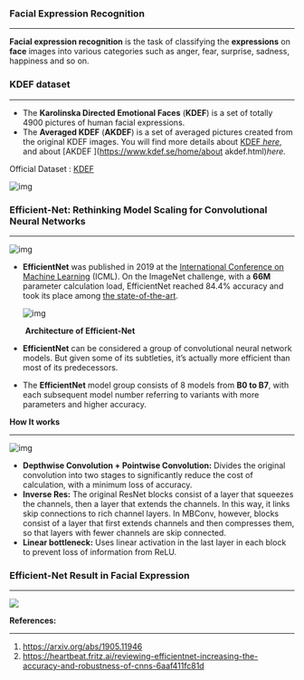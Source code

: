 ### Facial Expression Recognition

---

**Facial expression recognition** is the task of classifying the **expressions** on **face** images into various categories such as anger, fear, surprise, sadness, happiness and so on. 

### KDEF dataset

---

* The **Karolinska Directed Emotional Faces** (**KDEF**) is a set of totally 4900 pictures of human facial expressions.
* The **Averaged KDEF** (**AKDEF**) is a set of averaged pictures created from the original KDEF images. You will find more details about [KDEF *here*](https://www.kdef.se/home/aboutKDEF.html), and about [AKDEF ](https://www.kdef.se/home/about akdef.html)*here.*

Official Dataset : [KDEF](https://www.kdef.se/)

![img](https://www.kdef.se/____impro/1/onewebmedia/ContactSheet_001.jpg?etag=W%2F%221ee93-59942755%22&sourceContentType=image%2Fjpeg&quality=85)



### Efficient-Net: Rethinking Model Scaling for Convolutional Neural Networks

---

![img](https://1.bp.blogspot.com/-DjZT_TLYZok/XO3BYqpxCJI/AAAAAAAAEKM/BvV53klXaTUuQHCkOXZZGywRMdU9v9T_wCLcBGAs/s640/image2.png)

* **EfficientNet** was published in 2019 at the [International Conference on Machine Learning](https://icml.cc/Conferences/2019) (ICML). On the ImageNet challenge, with a **66M** parameter calculation load, EfficientNet reached 84.4% accuracy and took its place among [the state-of-the-art](https://paperswithcode.com/sota/image-classification-on-imagenet).

  ![img](https://miro.medium.com/max/691/1*5oQHqmvS_q9Pq_lZ_Rv51A.png)

  ​													     **Architecture of Efficient-Net**

* **EfficientNet** can be considered a group of convolutional neural network models. But given some of its subtleties, it’s actually more efficient than most of its predecessors.

* The **EfficientNet** model group consists of 8 models from **B0 to B7**, with each subsequent model number referring to variants with more parameters and higher accuracy.

**How It works**

---

![img](https://miro.medium.com/max/873/0*r01mB4rWO1chqBAO)

- **Depthwise Convolution + Pointwise Convolution:** Divides the original convolution into two stages to significantly reduce the cost of calculation, with a minimum loss of accuracy.
- **Inverse Res:** The original ResNet blocks consist of a layer that squeezes the channels, then a layer that extends the channels. In this way, it links skip connections to rich channel layers. In MBConv, however, blocks consist of a layer that first extends channels and then compresses them, so that layers with fewer channels are skip connected.
- **Linear bottleneck:** Uses linear activation in the last layer in each block to prevent loss of information from ReLU.

### Efficient-Net Result in Facial Expression

---

![](D:\github\effnet.jpg)

**References:**

---

1. https://arxiv.org/abs/1905.11946
2. https://heartbeat.fritz.ai/reviewing-efficientnet-increasing-the-accuracy-and-robustness-of-cnns-6aaf411fc81d